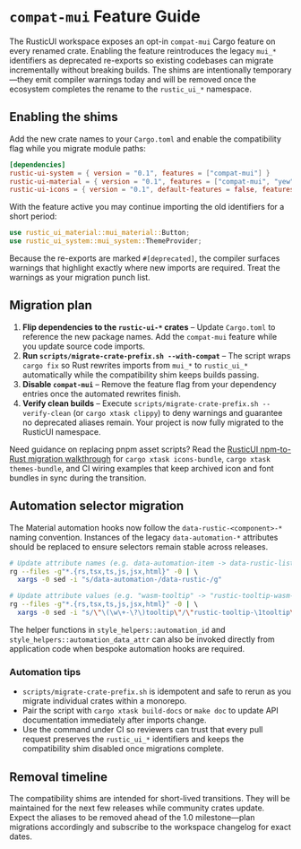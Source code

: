 # `compat-mui` Feature Guide

The RusticUI workspace exposes an opt-in `compat-mui` Cargo feature on every renamed crate. Enabling the feature
reintroduces the legacy `mui_*` identifiers as deprecated re-exports so existing codebases can migrate incrementally
without breaking builds. The shims are intentionally temporary—they emit compiler warnings today and will be removed
once the ecosystem completes the rename to the `rustic_ui_*` namespace.

## Enabling the shims

Add the new crate names to your `Cargo.toml` and enable the compatibility flag while you migrate module paths:

```toml
[dependencies]
rustic-ui-system = { version = "0.1", features = ["compat-mui"] }
rustic-ui-material = { version = "0.1", features = ["compat-mui", "yew"] }
rustic-ui-icons = { version = "0.1", default-features = false, features = ["compat-mui", "set-material"] }
```

With the feature active you may continue importing the old identifiers for a short period:

```rust
use rustic_ui_material::mui_material::Button;
use rustic_ui_system::mui_system::ThemeProvider;
```

Because the re-exports are marked `#[deprecated]`, the compiler surfaces warnings that highlight exactly where new
imports are required. Treat the warnings as your migration punch list.

## Migration plan

1. **Flip dependencies to the `rustic-ui-*` crates** – Update `Cargo.toml` to reference the new package names. Add the
   `compat-mui` feature while you update source code imports.
2. **Run `scripts/migrate-crate-prefix.sh --with-compat`** – The script wraps `cargo fix` so Rust rewrites imports from
   `mui_*` to `rustic_ui_*` automatically while the compatibility shim keeps builds passing.
3. **Disable `compat-mui`** – Remove the feature flag from your dependency entries once the automated rewrites finish.
4. **Verify clean builds** – Execute `scripts/migrate-crate-prefix.sh --verify-clean` (or `cargo xtask clippy`) to deny
   warnings and guarantee no deprecated aliases remain. Your project is now fully migrated to the RusticUI namespace.

Need guidance on replacing pnpm asset scripts? Read the [RusticUI npm-to-Rust migration walkthrough](migrations/npm-to-rust.md)
for `cargo xtask icons-bundle`, `cargo xtask themes-bundle`, and CI wiring examples that keep archived icon and font bundles in
sync during the transition.

## Automation selector migration

The Material automation hooks now follow the `data-rustic-<component>-*` naming convention. Instances of the legacy
`data-automation-*` attributes should be replaced to ensure selectors remain stable across releases.

```bash
# Update attribute names (e.g. data-automation-item -> data-rustic-list-item)
rg --files -g"*.{rs,tsx,ts,js,jsx,html}" -0 | \ 
  xargs -0 sed -i "s/data-automation-/data-rustic-/g"

# Update attribute values (e.g. "wasm-tooltip" -> "rustic-tooltip-wasm-tooltip")
rg --files -g"*.{rs,tsx,ts,js,jsx,html}" -0 | \ 
  xargs -0 sed -i "s/\"\(\w\+-\?\)tooltip\"/\"rustic-tooltip-\1tooltip\"/g"
```

The helper functions in `style_helpers::automation_id` and `style_helpers::automation_data_attr` can also be invoked
directly from application code when bespoke automation hooks are required.

### Automation tips

- `scripts/migrate-crate-prefix.sh` is idempotent and safe to rerun as you migrate individual crates within a monorepo.
- Pair the script with `cargo xtask build-docs` or `make doc` to update API documentation immediately after imports change.
- Use the command under CI so reviewers can trust that every pull request preserves the `rustic_ui_*` identifiers and keeps
  the compatibility shim disabled once migrations complete.

## Removal timeline

The compatibility shims are intended for short-lived transitions. They will be maintained for the next few releases while
community crates update. Expect the aliases to be removed ahead of the 1.0 milestone—plan migrations accordingly and
subscribe to the workspace changelog for exact dates.

